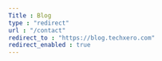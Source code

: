 ```yaml
---
Title : Blog
type : "redirect"
url : "/contact"
redirect_to : "https://blog.techxero.com"
redirect_enabled : true
---
```

